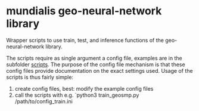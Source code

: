 # mundialis geo-neural-network library

Wrapper scripts to use train, test, and inference functions of the geo-neural-network library.

The scripts require as single argument a config file, examples are in the subfolder [scripts](./scripts).
The purpose of the config file mechanism is that these config files provide documentation on the exact settings used.
Usage of the scripts is thus fairly simple:

1. create config files, best: modify the example config files
2. call the scripts with e.g. `python3 train_geosmp.py /path/to/config_train.ini

